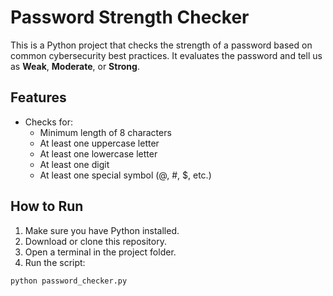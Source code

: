 # Password Strength Checker

This is a Python project that checks the strength of a password based on common cybersecurity best practices. It evaluates the password and tell us as **Weak**, **Moderate**, or **Strong**.

## Features

- Checks for:
  - Minimum length of 8 characters
  - At least one uppercase letter
  - At least one lowercase letter
  - At least one digit
  - At least one special symbol (@, #, $, etc.)

## How to Run

1. Make sure you have Python installed.
2. Download or clone this repository.
3. Open a terminal in the project folder.
4. Run the script:

```bash
python password_checker.py